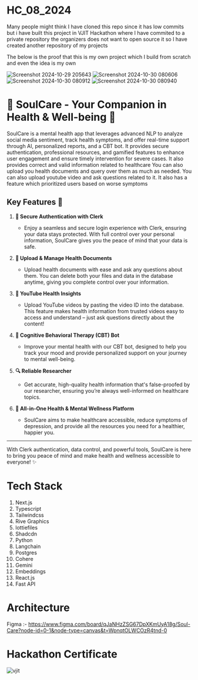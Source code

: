 ﻿# HC_08_2024

Many people might think I have cloned this repo since it has low commits but i have built this project in VJIT Hackathon where I have commited to a private repository the organizers does not want to open source it so I have created another repository of my projects

The below is the proof that this is my own project which I build from scratch and even the idea is my own

![Screenshot 2024-10-29 205643](https://github.com/user-attachments/assets/e965eb67-8bd2-41d1-8473-4bca0bb15e4b)
![Screenshot 2024-10-30 080606](https://github.com/user-attachments/assets/58f9fced-ebe0-4e61-ac53-0a2be51d5cc7)
![Screenshot 2024-10-30 080912](https://github.com/user-attachments/assets/32ac7ec0-d8ea-49d3-aadd-5c8a90b21fed)
![Screenshot 2024-10-30 080940](https://github.com/user-attachments/assets/c3d38dda-3e8a-4989-90ee-30911d4ca647)

# 🌟 SoulCare - Your Companion in Health & Well-being 🌟

SoulCare is a mental health app that leverages advanced NLP to analyze social media sentiment, track health symptoms, and offer real-time support through AI, personalized reports, and a CBT bot. It provides secure authentication, professional resources, and gamified features to enhance user engagement and ensure timely intervention for severe cases. It also provides correct and valid information related to healthcare You can also upload you health documents and query over them as much as needed. You can also upload youtube video and ask questions related to it. It also has a feature which prioritized users based on worse symptoms

## Key Features 🚀

1. **🔐 Secure Authentication with Clerk**  
   - Enjoy a seamless and secure login experience with Clerk, ensuring your data stays protected. With full control over your personal information, SoulCare gives you the peace of mind that your data is safe.

2. **📄 Upload & Manage Health Documents**  
   - Upload health documents with ease and ask any questions about them. You can delete both your files and data in the database anytime, giving you complete control over your information.

3. **🎥 YouTube Health Insights**  
   - Upload YouTube videos by pasting the video ID into the database. This feature makes health information from trusted videos easy to access and understand – just ask questions directly about the content!

4. **💬 Cognitive Behavioral Therapy (CBT) Bot**  
   - Improve your mental health with our CBT bot, designed to help you track your mood and provide personalized support on your journey to mental well-being.

5. **🔍 Reliable Researcher**  
   - Get accurate, high-quality health information that's false-proofed by our researcher, ensuring you’re always well-informed on healthcare topics.

6. **🌈 All-in-One Health & Mental Wellness Platform**  
   - SoulCare aims to make healthcare accessible, reduce symptoms of depression, and provide all the resources you need for a healthier, happier you.

---

With Clerk authentication, data control, and powerful tools, SoulCare is here to bring you peace of mind and make health and wellness accessible to everyone! ✨

# Tech Stack

1. Next.js
2. Typescript
3. Tailwindcss
4. Rive Graphics
5. lottiefiles
6. Shadcdn
7. Python
8. Langchain
9. Postgres
10. Cohere
11. Gemini
12. Embeddings
13. React.js
14. Fast API

# Architecture

Figma :- https://www.figma.com/board/qJaNHzZSG67DpXKmUyA18g/Soul-Care?node-id=0-1&node-type=canvas&t=WpnqtOLWCOzR4tnd-0

# Hackathon Certificate

![vjit](https://github.com/user-attachments/assets/a9bc380b-83d0-4c50-890b-e70bf2e112fc)
